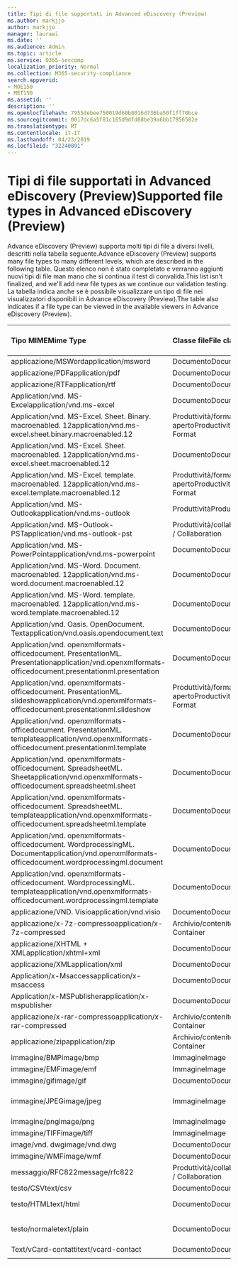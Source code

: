 ```yaml
---
title: Tipi di file supportati in Advanced eDiscovery (Preview)
ms.author: markjjo
author: markjjo
manager: laurawi
ms.date: ''
ms.audience: Admin
ms.topic: article
ms.service: O365-seccomp
localization_priority: Normal
ms.collection: M365-security-compliance
search.appverid:
- MOE150
- MET150
ms.assetid: ''
description: ''
ms.openlocfilehash: 7955debee750019d60b8016d736ba50f1ff70bce
ms.sourcegitcommit: 0017dc6a5f81c165d9dfd88be39a6bb17856582e
ms.translationtype: MT
ms.contentlocale: it-IT
ms.lasthandoff: 04/23/2019
ms.locfileid: "32240891"
---
```

# <a name="supported-file-types-in-advanced-ediscovery-preview"></a><span data-ttu-id="cc322-102">Tipi di file supportati in Advanced eDiscovery (Preview)</span><span class="sxs-lookup"><span data-stu-id="cc322-102">Supported file types in Advanced eDiscovery (Preview)</span></span>

<span data-ttu-id="cc322-103">Advance eDiscovery (Preview) supporta molti tipi di file a diversi livelli, descritti nella tabella seguente.</span><span class="sxs-lookup"><span data-stu-id="cc322-103">Advance eDiscovery (Preview) supports many file types to many different levels, which are described in the following table.</span></span> <span data-ttu-id="cc322-104">Questo elenco non è stato completato e verranno aggiunti nuovi tipi di file man mano che si continua il test di convalida.</span><span class="sxs-lookup"><span data-stu-id="cc322-104">This list isn't finalized, and we'll add new file types as we continue our validation testing.</span></span> <span data-ttu-id="cc322-105">La tabella indica anche se è possibile visualizzare un tipo di file nei visualizzatori disponibili in Advance eDiscovery (Preview).</span><span class="sxs-lookup"><span data-stu-id="cc322-105">The table also indicates if a file type can be viewed in the available viewers in Advance eDiscovery (Preview).</span></span>

| <span data-ttu-id="cc322-106">Tipo MIME</span><span class="sxs-lookup"><span data-stu-id="cc322-106">Mime Type</span></span> | <span data-ttu-id="cc322-107">Classe file</span><span class="sxs-lookup"><span data-stu-id="cc322-107">File class</span></span> | <span data-ttu-id="cc322-108">Visualizzatore nativo</span><span class="sxs-lookup"><span data-stu-id="cc322-108">Native viewer</span></span> | <span data-ttu-id="cc322-109">Visualizzatore di testo</span><span class="sxs-lookup"><span data-stu-id="cc322-109">Text viewer</span></span> | <span data-ttu-id="cc322-110">Visualizzatore anNotazioni</span><span class="sxs-lookup"><span data-stu-id="cc322-110">Annotate viewer</span></span> | <span data-ttu-id="cc322-111">Estrazione del contenitore</span><span class="sxs-lookup"><span data-stu-id="cc322-111">Container extraction</span></span> | <span data-ttu-id="cc322-112">Estensioni</span><span class="sxs-lookup"><span data-stu-id="cc322-112">Extensions</span></span> |
| :- | :- | :- | :- | :- | :- | :- |
| <span data-ttu-id="cc322-113">applicazione/MSWord</span><span class="sxs-lookup"><span data-stu-id="cc322-113">application/msword</span></span> | <span data-ttu-id="cc322-114">Documento</span><span class="sxs-lookup"><span data-stu-id="cc322-114">Document</span></span> | <span data-ttu-id="cc322-115">Sì</span><span class="sxs-lookup"><span data-stu-id="cc322-115">Yes</span></span> | <span data-ttu-id="cc322-116">Sì</span><span class="sxs-lookup"><span data-stu-id="cc322-116">Yes</span></span> | <span data-ttu-id="cc322-117">Sì</span><span class="sxs-lookup"><span data-stu-id="cc322-117">Yes</span></span> | <span data-ttu-id="cc322-118">No</span><span class="sxs-lookup"><span data-stu-id="cc322-118">No</span></span> | <span data-ttu-id="cc322-119">. doc;. dat</span><span class="sxs-lookup"><span data-stu-id="cc322-119">.doc; .dat</span></span> |
| <span data-ttu-id="cc322-120">applicazione/PDF</span><span class="sxs-lookup"><span data-stu-id="cc322-120">application/pdf</span></span> | <span data-ttu-id="cc322-121">Documento</span><span class="sxs-lookup"><span data-stu-id="cc322-121">Document</span></span> | <span data-ttu-id="cc322-122">Sì</span><span class="sxs-lookup"><span data-stu-id="cc322-122">Yes</span></span> | <span data-ttu-id="cc322-123">Sì</span><span class="sxs-lookup"><span data-stu-id="cc322-123">Yes</span></span> | <span data-ttu-id="cc322-124">Sì</span><span class="sxs-lookup"><span data-stu-id="cc322-124">Yes</span></span> | <span data-ttu-id="cc322-125">No</span><span class="sxs-lookup"><span data-stu-id="cc322-125">No</span></span> | <span data-ttu-id="cc322-126">.pdf</span><span class="sxs-lookup"><span data-stu-id="cc322-126">.pdf</span></span> |
| <span data-ttu-id="cc322-127">applicazione/RTF</span><span class="sxs-lookup"><span data-stu-id="cc322-127">application/rtf</span></span> | <span data-ttu-id="cc322-128">Documento</span><span class="sxs-lookup"><span data-stu-id="cc322-128">Document</span></span> | <span data-ttu-id="cc322-129">Sì</span><span class="sxs-lookup"><span data-stu-id="cc322-129">Yes</span></span> | <span data-ttu-id="cc322-130">Sì</span><span class="sxs-lookup"><span data-stu-id="cc322-130">Yes</span></span> | <span data-ttu-id="cc322-131">Sì</span><span class="sxs-lookup"><span data-stu-id="cc322-131">Yes</span></span> | <span data-ttu-id="cc322-132">No</span><span class="sxs-lookup"><span data-stu-id="cc322-132">No</span></span> | <span data-ttu-id="cc322-133">. RTF;. doc</span><span class="sxs-lookup"><span data-stu-id="cc322-133">.rtf;.doc</span></span> |
| <span data-ttu-id="cc322-134">Application/vnd. MS-Excel</span><span class="sxs-lookup"><span data-stu-id="cc322-134">application/vnd.ms-excel</span></span> | <span data-ttu-id="cc322-135">Documento</span><span class="sxs-lookup"><span data-stu-id="cc322-135">Document</span></span> | <span data-ttu-id="cc322-136">Sì</span><span class="sxs-lookup"><span data-stu-id="cc322-136">Yes</span></span> | <span data-ttu-id="cc322-137">Sì</span><span class="sxs-lookup"><span data-stu-id="cc322-137">Yes</span></span> | <span data-ttu-id="cc322-138">Sì</span><span class="sxs-lookup"><span data-stu-id="cc322-138">Yes</span></span> | <span data-ttu-id="cc322-139">No</span><span class="sxs-lookup"><span data-stu-id="cc322-139">No</span></span> | <span data-ttu-id="cc322-140">. xls;. dat</span><span class="sxs-lookup"><span data-stu-id="cc322-140">.xls; .dat</span></span> |
| <span data-ttu-id="cc322-141">Application/vnd. MS-Excel. Sheet. Binary. macroenabled. 12</span><span class="sxs-lookup"><span data-stu-id="cc322-141">application/vnd.ms-excel.sheet.binary.macroenabled.12</span></span> | <span data-ttu-id="cc322-142">Produttività/formato di documento aperto</span><span class="sxs-lookup"><span data-stu-id="cc322-142">Productivity / Open Document Format</span></span> | <span data-ttu-id="cc322-143">Sì</span><span class="sxs-lookup"><span data-stu-id="cc322-143">Yes</span></span> | <span data-ttu-id="cc322-144">Sì</span><span class="sxs-lookup"><span data-stu-id="cc322-144">Yes</span></span> | <span data-ttu-id="cc322-145">No</span><span class="sxs-lookup"><span data-stu-id="cc322-145">No</span></span> | <span data-ttu-id="cc322-146">No</span><span class="sxs-lookup"><span data-stu-id="cc322-146">No</span></span> | <span data-ttu-id="cc322-147">. xlsb</span><span class="sxs-lookup"><span data-stu-id="cc322-147">.xlsb</span></span> |
| <span data-ttu-id="cc322-148">Application/vnd. MS-Excel. Sheet. macroenabled. 12</span><span class="sxs-lookup"><span data-stu-id="cc322-148">application/vnd.ms-excel.sheet.macroenabled.12</span></span> | <span data-ttu-id="cc322-149">Documento</span><span class="sxs-lookup"><span data-stu-id="cc322-149">Document</span></span> | <span data-ttu-id="cc322-150">Sì</span><span class="sxs-lookup"><span data-stu-id="cc322-150">Yes</span></span> | <span data-ttu-id="cc322-151">Sì</span><span class="sxs-lookup"><span data-stu-id="cc322-151">Yes</span></span> | <span data-ttu-id="cc322-152">Sì</span><span class="sxs-lookup"><span data-stu-id="cc322-152">Yes</span></span> | <span data-ttu-id="cc322-153">No</span><span class="sxs-lookup"><span data-stu-id="cc322-153">No</span></span> | <span data-ttu-id="cc322-154">. xlsm</span><span class="sxs-lookup"><span data-stu-id="cc322-154">.xlsm</span></span> |
| <span data-ttu-id="cc322-155">Application/vnd. MS-Excel. template. macroenabled. 12</span><span class="sxs-lookup"><span data-stu-id="cc322-155">application/vnd.ms-excel.template.macroenabled.12</span></span> | <span data-ttu-id="cc322-156">Produttività/formato di documento aperto</span><span class="sxs-lookup"><span data-stu-id="cc322-156">Productivity / Open Document Format</span></span> | <span data-ttu-id="cc322-157">No</span><span class="sxs-lookup"><span data-stu-id="cc322-157">No</span></span> | <span data-ttu-id="cc322-158">Sì</span><span class="sxs-lookup"><span data-stu-id="cc322-158">Yes</span></span> | <span data-ttu-id="cc322-159">No</span><span class="sxs-lookup"><span data-stu-id="cc322-159">No</span></span> | <span data-ttu-id="cc322-160">No</span><span class="sxs-lookup"><span data-stu-id="cc322-160">No</span></span> | <span data-ttu-id="cc322-161">. xltm</span><span class="sxs-lookup"><span data-stu-id="cc322-161">.xltm</span></span> |
| <span data-ttu-id="cc322-162">Application/vnd. MS-Outlook</span><span class="sxs-lookup"><span data-stu-id="cc322-162">application/vnd.ms-outlook</span></span> | <span data-ttu-id="cc322-163">Produttività</span><span class="sxs-lookup"><span data-stu-id="cc322-163">Productivity</span></span> | <span data-ttu-id="cc322-164">No</span><span class="sxs-lookup"><span data-stu-id="cc322-164">No</span></span> | <span data-ttu-id="cc322-165">No</span><span class="sxs-lookup"><span data-stu-id="cc322-165">No</span></span> | <span data-ttu-id="cc322-166">No</span><span class="sxs-lookup"><span data-stu-id="cc322-166">No</span></span> | <span data-ttu-id="cc322-167">No</span><span class="sxs-lookup"><span data-stu-id="cc322-167">No</span></span> | <span data-ttu-id="cc322-168">. msg</span><span class="sxs-lookup"><span data-stu-id="cc322-168">.msg</span></span> |
| <span data-ttu-id="cc322-169">Application/vnd. MS-Outlook-PST</span><span class="sxs-lookup"><span data-stu-id="cc322-169">application/vnd.ms-outlook-pst</span></span> | <span data-ttu-id="cc322-170">Produttività/collaborazione</span><span class="sxs-lookup"><span data-stu-id="cc322-170">Productivity / Collaboration</span></span> | <span data-ttu-id="cc322-171">No</span><span class="sxs-lookup"><span data-stu-id="cc322-171">No</span></span> | <span data-ttu-id="cc322-172">No</span><span class="sxs-lookup"><span data-stu-id="cc322-172">No</span></span> | <span data-ttu-id="cc322-173">No</span><span class="sxs-lookup"><span data-stu-id="cc322-173">No</span></span> | <span data-ttu-id="cc322-174">Sì</span><span class="sxs-lookup"><span data-stu-id="cc322-174">Yes</span></span> | <span data-ttu-id="cc322-175">file con estensione pst</span><span class="sxs-lookup"><span data-stu-id="cc322-175">.pst</span></span> |
| <span data-ttu-id="cc322-176">Application/vnd. MS-PowerPoint</span><span class="sxs-lookup"><span data-stu-id="cc322-176">application/vnd.ms-powerpoint</span></span> | <span data-ttu-id="cc322-177">Documento</span><span class="sxs-lookup"><span data-stu-id="cc322-177">Document</span></span> | <span data-ttu-id="cc322-178">Sì</span><span class="sxs-lookup"><span data-stu-id="cc322-178">Yes</span></span> | <span data-ttu-id="cc322-179">Sì</span><span class="sxs-lookup"><span data-stu-id="cc322-179">Yes</span></span> | <span data-ttu-id="cc322-180">Sì</span><span class="sxs-lookup"><span data-stu-id="cc322-180">Yes</span></span> | <span data-ttu-id="cc322-181">No</span><span class="sxs-lookup"><span data-stu-id="cc322-181">No</span></span> | <span data-ttu-id="cc322-182">. ppt,. PPS;. POT</span><span class="sxs-lookup"><span data-stu-id="cc322-182">.ppt; .pps;.pot</span></span> |
| <span data-ttu-id="cc322-183">Application/vnd. MS-Word. Document. macroenabled. 12</span><span class="sxs-lookup"><span data-stu-id="cc322-183">application/vnd.ms-word.document.macroenabled.12</span></span> | <span data-ttu-id="cc322-184">Documento</span><span class="sxs-lookup"><span data-stu-id="cc322-184">Document</span></span> | <span data-ttu-id="cc322-185">Sì</span><span class="sxs-lookup"><span data-stu-id="cc322-185">Yes</span></span> | <span data-ttu-id="cc322-186">Sì</span><span class="sxs-lookup"><span data-stu-id="cc322-186">Yes</span></span> | <span data-ttu-id="cc322-187">Sì</span><span class="sxs-lookup"><span data-stu-id="cc322-187">Yes</span></span> | <span data-ttu-id="cc322-188">No</span><span class="sxs-lookup"><span data-stu-id="cc322-188">No</span></span> | <span data-ttu-id="cc322-189">.docm</span><span class="sxs-lookup"><span data-stu-id="cc322-189">.docm</span></span> |
| <span data-ttu-id="cc322-190">Application/vnd. MS-Word. template. macroenabled. 12</span><span class="sxs-lookup"><span data-stu-id="cc322-190">application/vnd.ms-word.template.macroenabled.12</span></span> | <span data-ttu-id="cc322-191">Documento</span><span class="sxs-lookup"><span data-stu-id="cc322-191">Document</span></span> | <span data-ttu-id="cc322-192">Sì</span><span class="sxs-lookup"><span data-stu-id="cc322-192">Yes</span></span> | <span data-ttu-id="cc322-193">Sì</span><span class="sxs-lookup"><span data-stu-id="cc322-193">Yes</span></span> | <span data-ttu-id="cc322-194">Sì</span><span class="sxs-lookup"><span data-stu-id="cc322-194">Yes</span></span> | <span data-ttu-id="cc322-195">No</span><span class="sxs-lookup"><span data-stu-id="cc322-195">No</span></span> | <span data-ttu-id="cc322-196">. dotm</span><span class="sxs-lookup"><span data-stu-id="cc322-196">.dotm</span></span> |
| <span data-ttu-id="cc322-197">Application/vnd. Oasis. OpenDocument. Text</span><span class="sxs-lookup"><span data-stu-id="cc322-197">application/vnd.oasis.opendocument.text</span></span> | <span data-ttu-id="cc322-198">Documento</span><span class="sxs-lookup"><span data-stu-id="cc322-198">Document</span></span> | <span data-ttu-id="cc322-199">Sì</span><span class="sxs-lookup"><span data-stu-id="cc322-199">Yes</span></span> | <span data-ttu-id="cc322-200">Sì</span><span class="sxs-lookup"><span data-stu-id="cc322-200">Yes</span></span> | <span data-ttu-id="cc322-201">Sì</span><span class="sxs-lookup"><span data-stu-id="cc322-201">Yes</span></span> | <span data-ttu-id="cc322-202">No</span><span class="sxs-lookup"><span data-stu-id="cc322-202">No</span></span> | <span data-ttu-id="cc322-203">ODT</span><span class="sxs-lookup"><span data-stu-id="cc322-203">.odt;</span></span>  |
| <span data-ttu-id="cc322-204">Application/vnd. openxmlformats-officedocument. PresentationML. Presentation</span><span class="sxs-lookup"><span data-stu-id="cc322-204">application/vnd.openxmlformats-officedocument.presentationml.presentation</span></span> | <span data-ttu-id="cc322-205">Documento</span><span class="sxs-lookup"><span data-stu-id="cc322-205">Document</span></span> | <span data-ttu-id="cc322-206">Sì</span><span class="sxs-lookup"><span data-stu-id="cc322-206">Yes</span></span> | <span data-ttu-id="cc322-207">Sì</span><span class="sxs-lookup"><span data-stu-id="cc322-207">Yes</span></span> | <span data-ttu-id="cc322-208">Sì</span><span class="sxs-lookup"><span data-stu-id="cc322-208">Yes</span></span> | <span data-ttu-id="cc322-209">No</span><span class="sxs-lookup"><span data-stu-id="cc322-209">No</span></span> | <span data-ttu-id="cc322-210">.pptx</span><span class="sxs-lookup"><span data-stu-id="cc322-210">.pptx</span></span> |
| <span data-ttu-id="cc322-211">Application/vnd. openxmlformats-officedocument. PresentationML. slideshow</span><span class="sxs-lookup"><span data-stu-id="cc322-211">application/vnd.openxmlformats-officedocument.presentationml.slideshow</span></span> | <span data-ttu-id="cc322-212">Produttività/formato di documento aperto</span><span class="sxs-lookup"><span data-stu-id="cc322-212">Productivity / Open Document Format</span></span> | <span data-ttu-id="cc322-213">Sì</span><span class="sxs-lookup"><span data-stu-id="cc322-213">Yes</span></span> | <span data-ttu-id="cc322-214">Sì</span><span class="sxs-lookup"><span data-stu-id="cc322-214">Yes</span></span> | <span data-ttu-id="cc322-215">Sì</span><span class="sxs-lookup"><span data-stu-id="cc322-215">Yes</span></span> | <span data-ttu-id="cc322-216">No</span><span class="sxs-lookup"><span data-stu-id="cc322-216">No</span></span> | <span data-ttu-id="cc322-217">. ppsx</span><span class="sxs-lookup"><span data-stu-id="cc322-217">.ppsx</span></span> |
| <span data-ttu-id="cc322-218">Application/vnd. openxmlformats-officedocument. PresentationML. template</span><span class="sxs-lookup"><span data-stu-id="cc322-218">application/vnd.openxmlformats-officedocument.presentationml.template</span></span> | <span data-ttu-id="cc322-219">Documento</span><span class="sxs-lookup"><span data-stu-id="cc322-219">Document</span></span> | <span data-ttu-id="cc322-220">Sì</span><span class="sxs-lookup"><span data-stu-id="cc322-220">Yes</span></span> | <span data-ttu-id="cc322-221">Sì</span><span class="sxs-lookup"><span data-stu-id="cc322-221">Yes</span></span> | <span data-ttu-id="cc322-222">Sì</span><span class="sxs-lookup"><span data-stu-id="cc322-222">Yes</span></span> | <span data-ttu-id="cc322-223">No</span><span class="sxs-lookup"><span data-stu-id="cc322-223">No</span></span> | <span data-ttu-id="cc322-224">. potx</span><span class="sxs-lookup"><span data-stu-id="cc322-224">.potx</span></span> |
| <span data-ttu-id="cc322-225">Application/vnd. openxmlformats-officedocument. SpreadsheetML. Sheet</span><span class="sxs-lookup"><span data-stu-id="cc322-225">application/vnd.openxmlformats-officedocument.spreadsheetml.sheet</span></span> | <span data-ttu-id="cc322-226">Documento</span><span class="sxs-lookup"><span data-stu-id="cc322-226">Document</span></span> | <span data-ttu-id="cc322-227">Sì</span><span class="sxs-lookup"><span data-stu-id="cc322-227">Yes</span></span> | <span data-ttu-id="cc322-228">Sì</span><span class="sxs-lookup"><span data-stu-id="cc322-228">Yes</span></span> | <span data-ttu-id="cc322-229">Sì</span><span class="sxs-lookup"><span data-stu-id="cc322-229">Yes</span></span> | <span data-ttu-id="cc322-230">No</span><span class="sxs-lookup"><span data-stu-id="cc322-230">No</span></span> | <span data-ttu-id="cc322-231">XLSX</span><span class="sxs-lookup"><span data-stu-id="cc322-231">.xlsx</span></span> |
| <span data-ttu-id="cc322-232">Application/vnd. openxmlformats-officedocument. SpreadsheetML. template</span><span class="sxs-lookup"><span data-stu-id="cc322-232">application/vnd.openxmlformats-officedocument.spreadsheetml.template</span></span> | <span data-ttu-id="cc322-233">Documento</span><span class="sxs-lookup"><span data-stu-id="cc322-233">Document</span></span> | <span data-ttu-id="cc322-234">Sì</span><span class="sxs-lookup"><span data-stu-id="cc322-234">Yes</span></span> | <span data-ttu-id="cc322-235">Sì</span><span class="sxs-lookup"><span data-stu-id="cc322-235">Yes</span></span> | <span data-ttu-id="cc322-236">Sì</span><span class="sxs-lookup"><span data-stu-id="cc322-236">Yes</span></span> | <span data-ttu-id="cc322-237">No</span><span class="sxs-lookup"><span data-stu-id="cc322-237">No</span></span> | <span data-ttu-id="cc322-238">. xltx</span><span class="sxs-lookup"><span data-stu-id="cc322-238">.xltx</span></span> |
| <span data-ttu-id="cc322-239">Application/vnd. openxmlformats-officedocument. WordprocessingML. Document</span><span class="sxs-lookup"><span data-stu-id="cc322-239">application/vnd.openxmlformats-officedocument.wordprocessingml.document</span></span> | <span data-ttu-id="cc322-240">Documento</span><span class="sxs-lookup"><span data-stu-id="cc322-240">Document</span></span> | <span data-ttu-id="cc322-241">Sì</span><span class="sxs-lookup"><span data-stu-id="cc322-241">Yes</span></span> | <span data-ttu-id="cc322-242">Sì</span><span class="sxs-lookup"><span data-stu-id="cc322-242">Yes</span></span> | <span data-ttu-id="cc322-243">Sì</span><span class="sxs-lookup"><span data-stu-id="cc322-243">Yes</span></span> | <span data-ttu-id="cc322-244">No</span><span class="sxs-lookup"><span data-stu-id="cc322-244">No</span></span> | <span data-ttu-id="cc322-245">. docx</span><span class="sxs-lookup"><span data-stu-id="cc322-245">.docx</span></span> |
| <span data-ttu-id="cc322-246">Application/vnd. openxmlformats-officedocument. WordprocessingML. template</span><span class="sxs-lookup"><span data-stu-id="cc322-246">application/vnd.openxmlformats-officedocument.wordprocessingml.template</span></span> | <span data-ttu-id="cc322-247">Documento</span><span class="sxs-lookup"><span data-stu-id="cc322-247">Document</span></span> | <span data-ttu-id="cc322-248">Sì</span><span class="sxs-lookup"><span data-stu-id="cc322-248">Yes</span></span> | <span data-ttu-id="cc322-249">Sì</span><span class="sxs-lookup"><span data-stu-id="cc322-249">Yes</span></span> | <span data-ttu-id="cc322-250">Sì</span><span class="sxs-lookup"><span data-stu-id="cc322-250">Yes</span></span> | <span data-ttu-id="cc322-251">No</span><span class="sxs-lookup"><span data-stu-id="cc322-251">No</span></span> | <span data-ttu-id="cc322-252">. dotx</span><span class="sxs-lookup"><span data-stu-id="cc322-252">.dotx</span></span> |
| <span data-ttu-id="cc322-253">applicazione/VND. Visio</span><span class="sxs-lookup"><span data-stu-id="cc322-253">application/vnd.visio</span></span> | <span data-ttu-id="cc322-254">Documento</span><span class="sxs-lookup"><span data-stu-id="cc322-254">Document</span></span> | <span data-ttu-id="cc322-255">Sì</span><span class="sxs-lookup"><span data-stu-id="cc322-255">Yes</span></span> | <span data-ttu-id="cc322-256">Sì</span><span class="sxs-lookup"><span data-stu-id="cc322-256">Yes</span></span> | <span data-ttu-id="cc322-257">Sì</span><span class="sxs-lookup"><span data-stu-id="cc322-257">Yes</span></span> | <span data-ttu-id="cc322-258">No</span><span class="sxs-lookup"><span data-stu-id="cc322-258">No</span></span> | <span data-ttu-id="cc322-259">. vsd</span><span class="sxs-lookup"><span data-stu-id="cc322-259">.vsd</span></span> |
| <span data-ttu-id="cc322-260">applicazione/x-7z-compresso</span><span class="sxs-lookup"><span data-stu-id="cc322-260">application/x-7z-compressed</span></span> | <span data-ttu-id="cc322-261">Archivio/contenitore</span><span class="sxs-lookup"><span data-stu-id="cc322-261">Archive / Container</span></span> | <span data-ttu-id="cc322-262">No</span><span class="sxs-lookup"><span data-stu-id="cc322-262">No</span></span> | <span data-ttu-id="cc322-263">No</span><span class="sxs-lookup"><span data-stu-id="cc322-263">No</span></span> | <span data-ttu-id="cc322-264">No</span><span class="sxs-lookup"><span data-stu-id="cc322-264">No</span></span> | <span data-ttu-id="cc322-265">Sì</span><span class="sxs-lookup"><span data-stu-id="cc322-265">Yes</span></span> | <span data-ttu-id="cc322-266">.7z</span><span class="sxs-lookup"><span data-stu-id="cc322-266">.7z</span></span> |
| <span data-ttu-id="cc322-267">applicazione/XHTML + XML</span><span class="sxs-lookup"><span data-stu-id="cc322-267">application/xhtml+xml</span></span> | <span data-ttu-id="cc322-268">Documento</span><span class="sxs-lookup"><span data-stu-id="cc322-268">Document</span></span> | <span data-ttu-id="cc322-269">Sì</span><span class="sxs-lookup"><span data-stu-id="cc322-269">Yes</span></span> | <span data-ttu-id="cc322-270">Sì</span><span class="sxs-lookup"><span data-stu-id="cc322-270">Yes</span></span> | <span data-ttu-id="cc322-271">Sì</span><span class="sxs-lookup"><span data-stu-id="cc322-271">Yes</span></span> | <span data-ttu-id="cc322-272">No</span><span class="sxs-lookup"><span data-stu-id="cc322-272">No</span></span> | <span data-ttu-id="cc322-273">. XHTML</span><span class="sxs-lookup"><span data-stu-id="cc322-273">.xhtml</span></span> |
| <span data-ttu-id="cc322-274">applicazione/XML</span><span class="sxs-lookup"><span data-stu-id="cc322-274">application/xml</span></span> | <span data-ttu-id="cc322-275">Documento</span><span class="sxs-lookup"><span data-stu-id="cc322-275">Document</span></span> | <span data-ttu-id="cc322-276">Sì</span><span class="sxs-lookup"><span data-stu-id="cc322-276">Yes</span></span> | <span data-ttu-id="cc322-277">Sì</span><span class="sxs-lookup"><span data-stu-id="cc322-277">Yes</span></span> | <span data-ttu-id="cc322-278">Sì</span><span class="sxs-lookup"><span data-stu-id="cc322-278">Yes</span></span> | <span data-ttu-id="cc322-279">No</span><span class="sxs-lookup"><span data-stu-id="cc322-279">No</span></span> | <span data-ttu-id="cc322-280">. XML</span><span class="sxs-lookup"><span data-stu-id="cc322-280">.xml</span></span> |
| <span data-ttu-id="cc322-281">Application/x-Msaccess</span><span class="sxs-lookup"><span data-stu-id="cc322-281">application/x-msaccess</span></span> | <span data-ttu-id="cc322-282">Documento</span><span class="sxs-lookup"><span data-stu-id="cc322-282">Document</span></span> | <span data-ttu-id="cc322-283">Sì</span><span class="sxs-lookup"><span data-stu-id="cc322-283">Yes</span></span> | <span data-ttu-id="cc322-284">Sì</span><span class="sxs-lookup"><span data-stu-id="cc322-284">Yes</span></span> | <span data-ttu-id="cc322-285">Sì</span><span class="sxs-lookup"><span data-stu-id="cc322-285">Yes</span></span> | <span data-ttu-id="cc322-286">No</span><span class="sxs-lookup"><span data-stu-id="cc322-286">No</span></span> | <span data-ttu-id="cc322-287">. mdb</span><span class="sxs-lookup"><span data-stu-id="cc322-287">.mdb</span></span> |
| <span data-ttu-id="cc322-288">Application/x-MSPublisher</span><span class="sxs-lookup"><span data-stu-id="cc322-288">application/x-mspublisher</span></span> | <span data-ttu-id="cc322-289">Documento</span><span class="sxs-lookup"><span data-stu-id="cc322-289">Document</span></span> | <span data-ttu-id="cc322-290">Sì</span><span class="sxs-lookup"><span data-stu-id="cc322-290">Yes</span></span> | <span data-ttu-id="cc322-291">Sì</span><span class="sxs-lookup"><span data-stu-id="cc322-291">Yes</span></span> | <span data-ttu-id="cc322-292">Sì</span><span class="sxs-lookup"><span data-stu-id="cc322-292">Yes</span></span> | <span data-ttu-id="cc322-293">No</span><span class="sxs-lookup"><span data-stu-id="cc322-293">No</span></span> | <span data-ttu-id="cc322-294">. pub</span><span class="sxs-lookup"><span data-stu-id="cc322-294">.pub</span></span> |
| <span data-ttu-id="cc322-295">applicazione/x-rar-compresso</span><span class="sxs-lookup"><span data-stu-id="cc322-295">application/x-rar-compressed</span></span> | <span data-ttu-id="cc322-296">Archivio/contenitore</span><span class="sxs-lookup"><span data-stu-id="cc322-296">Archive / Container</span></span> | <span data-ttu-id="cc322-297">No</span><span class="sxs-lookup"><span data-stu-id="cc322-297">No</span></span> | <span data-ttu-id="cc322-298">No</span><span class="sxs-lookup"><span data-stu-id="cc322-298">No</span></span> | <span data-ttu-id="cc322-299">No</span><span class="sxs-lookup"><span data-stu-id="cc322-299">No</span></span> | <span data-ttu-id="cc322-300">Sì</span><span class="sxs-lookup"><span data-stu-id="cc322-300">Yes</span></span> | <span data-ttu-id="cc322-301">. rar</span><span class="sxs-lookup"><span data-stu-id="cc322-301">.rar</span></span> |
| <span data-ttu-id="cc322-302">applicazione/zip</span><span class="sxs-lookup"><span data-stu-id="cc322-302">application/zip</span></span> | <span data-ttu-id="cc322-303">Archivio/contenitore</span><span class="sxs-lookup"><span data-stu-id="cc322-303">Archive / Container</span></span> | <span data-ttu-id="cc322-304">No</span><span class="sxs-lookup"><span data-stu-id="cc322-304">No</span></span> | <span data-ttu-id="cc322-305">No</span><span class="sxs-lookup"><span data-stu-id="cc322-305">No</span></span> | <span data-ttu-id="cc322-306">No</span><span class="sxs-lookup"><span data-stu-id="cc322-306">No</span></span> | <span data-ttu-id="cc322-307">Sì</span><span class="sxs-lookup"><span data-stu-id="cc322-307">Yes</span></span> | <span data-ttu-id="cc322-308">. zip</span><span class="sxs-lookup"><span data-stu-id="cc322-308">.zip</span></span> |
| <span data-ttu-id="cc322-309">immagine/BMP</span><span class="sxs-lookup"><span data-stu-id="cc322-309">image/bmp</span></span> | <span data-ttu-id="cc322-310">Immagine</span><span class="sxs-lookup"><span data-stu-id="cc322-310">Image</span></span> | <span data-ttu-id="cc322-311">Sì</span><span class="sxs-lookup"><span data-stu-id="cc322-311">Yes</span></span> | <span data-ttu-id="cc322-312">Sì</span><span class="sxs-lookup"><span data-stu-id="cc322-312">Yes</span></span> | <span data-ttu-id="cc322-313">Sì</span><span class="sxs-lookup"><span data-stu-id="cc322-313">Yes</span></span> | <span data-ttu-id="cc322-314">No</span><span class="sxs-lookup"><span data-stu-id="cc322-314">No</span></span> | <span data-ttu-id="cc322-315">. bmp</span><span class="sxs-lookup"><span data-stu-id="cc322-315">.bmp</span></span> |
| <span data-ttu-id="cc322-316">immagine/EMF</span><span class="sxs-lookup"><span data-stu-id="cc322-316">image/emf</span></span> | <span data-ttu-id="cc322-317">Immagine</span><span class="sxs-lookup"><span data-stu-id="cc322-317">Image</span></span> | <span data-ttu-id="cc322-318">Sì</span><span class="sxs-lookup"><span data-stu-id="cc322-318">Yes</span></span> | <span data-ttu-id="cc322-319">Sì</span><span class="sxs-lookup"><span data-stu-id="cc322-319">Yes</span></span> | <span data-ttu-id="cc322-320">Sì</span><span class="sxs-lookup"><span data-stu-id="cc322-320">Yes</span></span> | <span data-ttu-id="cc322-321">No</span><span class="sxs-lookup"><span data-stu-id="cc322-321">No</span></span> | <span data-ttu-id="cc322-322">EMF</span><span class="sxs-lookup"><span data-stu-id="cc322-322">.emf</span></span> |
| <span data-ttu-id="cc322-323">immagine/gif</span><span class="sxs-lookup"><span data-stu-id="cc322-323">image/gif</span></span> | <span data-ttu-id="cc322-324">Documento</span><span class="sxs-lookup"><span data-stu-id="cc322-324">Document</span></span> | <span data-ttu-id="cc322-325">Sì</span><span class="sxs-lookup"><span data-stu-id="cc322-325">Yes</span></span> | <span data-ttu-id="cc322-326">Sì</span><span class="sxs-lookup"><span data-stu-id="cc322-326">Yes</span></span> | <span data-ttu-id="cc322-327">Sì</span><span class="sxs-lookup"><span data-stu-id="cc322-327">Yes</span></span> | <span data-ttu-id="cc322-328">No</span><span class="sxs-lookup"><span data-stu-id="cc322-328">No</span></span> | <span data-ttu-id="cc322-329">. gif</span><span class="sxs-lookup"><span data-stu-id="cc322-329">.gif</span></span> |
| <span data-ttu-id="cc322-330">immagine/JPEG</span><span class="sxs-lookup"><span data-stu-id="cc322-330">image/jpeg</span></span> | <span data-ttu-id="cc322-331">Immagine</span><span class="sxs-lookup"><span data-stu-id="cc322-331">Image</span></span> | <span data-ttu-id="cc322-332">Sì</span><span class="sxs-lookup"><span data-stu-id="cc322-332">Yes</span></span> | <span data-ttu-id="cc322-333">Sì</span><span class="sxs-lookup"><span data-stu-id="cc322-333">Yes</span></span> | <span data-ttu-id="cc322-334">Sì</span><span class="sxs-lookup"><span data-stu-id="cc322-334">Yes</span></span> | <span data-ttu-id="cc322-335">No</span><span class="sxs-lookup"><span data-stu-id="cc322-335">No</span></span> | <span data-ttu-id="cc322-336">. jpg;. jpeg;. dat;. jpgt</span><span class="sxs-lookup"><span data-stu-id="cc322-336">.jpg; .jpeg; .dat;.jpgt</span></span> |
| <span data-ttu-id="cc322-337">immagine/png</span><span class="sxs-lookup"><span data-stu-id="cc322-337">image/png</span></span> | <span data-ttu-id="cc322-338">Immagine</span><span class="sxs-lookup"><span data-stu-id="cc322-338">Image</span></span> | <span data-ttu-id="cc322-339">Sì</span><span class="sxs-lookup"><span data-stu-id="cc322-339">Yes</span></span> | <span data-ttu-id="cc322-340">Sì</span><span class="sxs-lookup"><span data-stu-id="cc322-340">Yes</span></span> | <span data-ttu-id="cc322-341">Sì</span><span class="sxs-lookup"><span data-stu-id="cc322-341">Yes</span></span> | <span data-ttu-id="cc322-342">No</span><span class="sxs-lookup"><span data-stu-id="cc322-342">No</span></span> | <span data-ttu-id="cc322-343">. png</span><span class="sxs-lookup"><span data-stu-id="cc322-343">.png</span></span> |
| <span data-ttu-id="cc322-344">immagine/TIFF</span><span class="sxs-lookup"><span data-stu-id="cc322-344">image/tiff</span></span> | <span data-ttu-id="cc322-345">Immagine</span><span class="sxs-lookup"><span data-stu-id="cc322-345">Image</span></span> | <span data-ttu-id="cc322-346">Sì</span><span class="sxs-lookup"><span data-stu-id="cc322-346">Yes</span></span> | <span data-ttu-id="cc322-347">Sì</span><span class="sxs-lookup"><span data-stu-id="cc322-347">Yes</span></span> | <span data-ttu-id="cc322-348">Sì</span><span class="sxs-lookup"><span data-stu-id="cc322-348">Yes</span></span> | <span data-ttu-id="cc322-349">No</span><span class="sxs-lookup"><span data-stu-id="cc322-349">No</span></span> | <span data-ttu-id="cc322-350">TIF</span><span class="sxs-lookup"><span data-stu-id="cc322-350">.tif</span></span> |
| <span data-ttu-id="cc322-351">image/vnd. dwg</span><span class="sxs-lookup"><span data-stu-id="cc322-351">image/vnd.dwg</span></span> | <span data-ttu-id="cc322-352">Documento</span><span class="sxs-lookup"><span data-stu-id="cc322-352">Document</span></span> | <span data-ttu-id="cc322-353">Sì</span><span class="sxs-lookup"><span data-stu-id="cc322-353">Yes</span></span> | <span data-ttu-id="cc322-354">Sì</span><span class="sxs-lookup"><span data-stu-id="cc322-354">Yes</span></span> | <span data-ttu-id="cc322-355">Sì</span><span class="sxs-lookup"><span data-stu-id="cc322-355">Yes</span></span> | <span data-ttu-id="cc322-356">No</span><span class="sxs-lookup"><span data-stu-id="cc322-356">No</span></span> | <span data-ttu-id="cc322-357">. dwg;. DXF</span><span class="sxs-lookup"><span data-stu-id="cc322-357">.dwg;.dxf;</span></span> |
| <span data-ttu-id="cc322-358">immagine/WMF</span><span class="sxs-lookup"><span data-stu-id="cc322-358">image/wmf</span></span> | <span data-ttu-id="cc322-359">Documento</span><span class="sxs-lookup"><span data-stu-id="cc322-359">Document</span></span> | <span data-ttu-id="cc322-360">Sì</span><span class="sxs-lookup"><span data-stu-id="cc322-360">Yes</span></span> | <span data-ttu-id="cc322-361">Sì</span><span class="sxs-lookup"><span data-stu-id="cc322-361">Yes</span></span> | <span data-ttu-id="cc322-362">Sì</span><span class="sxs-lookup"><span data-stu-id="cc322-362">Yes</span></span> | <span data-ttu-id="cc322-363">No</span><span class="sxs-lookup"><span data-stu-id="cc322-363">No</span></span> | <span data-ttu-id="cc322-364">. wmf</span><span class="sxs-lookup"><span data-stu-id="cc322-364">.wmf</span></span> |
| <span data-ttu-id="cc322-365">messaggio/RFC822</span><span class="sxs-lookup"><span data-stu-id="cc322-365">message/rfc822</span></span> | <span data-ttu-id="cc322-366">Produttività/collaborazione</span><span class="sxs-lookup"><span data-stu-id="cc322-366">Productivity / Collaboration</span></span> | <span data-ttu-id="cc322-367">No</span><span class="sxs-lookup"><span data-stu-id="cc322-367">No</span></span> | <span data-ttu-id="cc322-368">No</span><span class="sxs-lookup"><span data-stu-id="cc322-368">No</span></span> | <span data-ttu-id="cc322-369">No</span><span class="sxs-lookup"><span data-stu-id="cc322-369">No</span></span> | <span data-ttu-id="cc322-370">No</span><span class="sxs-lookup"><span data-stu-id="cc322-370">No</span></span> | <span data-ttu-id="cc322-371">. eml</span><span class="sxs-lookup"><span data-stu-id="cc322-371">.eml</span></span> |
| <span data-ttu-id="cc322-372">testo/CSV</span><span class="sxs-lookup"><span data-stu-id="cc322-372">text/csv</span></span> | <span data-ttu-id="cc322-373">Documento</span><span class="sxs-lookup"><span data-stu-id="cc322-373">Document</span></span> | <span data-ttu-id="cc322-374">Sì</span><span class="sxs-lookup"><span data-stu-id="cc322-374">Yes</span></span> | <span data-ttu-id="cc322-375">Sì</span><span class="sxs-lookup"><span data-stu-id="cc322-375">Yes</span></span> | <span data-ttu-id="cc322-376">Sì</span><span class="sxs-lookup"><span data-stu-id="cc322-376">Yes</span></span> | <span data-ttu-id="cc322-377">No</span><span class="sxs-lookup"><span data-stu-id="cc322-377">No</span></span> | <span data-ttu-id="cc322-378">. csv</span><span class="sxs-lookup"><span data-stu-id="cc322-378">.csv</span></span> |
| <span data-ttu-id="cc322-379">testo/HTML</span><span class="sxs-lookup"><span data-stu-id="cc322-379">text/html</span></span> | <span data-ttu-id="cc322-380">Documento</span><span class="sxs-lookup"><span data-stu-id="cc322-380">Document</span></span> | <span data-ttu-id="cc322-381">Sì</span><span class="sxs-lookup"><span data-stu-id="cc322-381">Yes</span></span> | <span data-ttu-id="cc322-382">Sì</span><span class="sxs-lookup"><span data-stu-id="cc322-382">Yes</span></span> | <span data-ttu-id="cc322-383">Sì</span><span class="sxs-lookup"><span data-stu-id="cc322-383">Yes</span></span> | <span data-ttu-id="cc322-384">No</span><span class="sxs-lookup"><span data-stu-id="cc322-384">No</span></span> | <span data-ttu-id="cc322-385">. html;. shtml;. htm</span><span class="sxs-lookup"><span data-stu-id="cc322-385">.html;.shtml; .htm</span></span> |
| <span data-ttu-id="cc322-386">testo/normale</span><span class="sxs-lookup"><span data-stu-id="cc322-386">text/plain</span></span> | <span data-ttu-id="cc322-387">Documento</span><span class="sxs-lookup"><span data-stu-id="cc322-387">Document</span></span> | <span data-ttu-id="cc322-388">Sì</span><span class="sxs-lookup"><span data-stu-id="cc322-388">Yes</span></span> | <span data-ttu-id="cc322-389">Sì</span><span class="sxs-lookup"><span data-stu-id="cc322-389">Yes</span></span> | <span data-ttu-id="cc322-390">Sì</span><span class="sxs-lookup"><span data-stu-id="cc322-390">Yes</span></span> | <span data-ttu-id="cc322-391">No</span><span class="sxs-lookup"><span data-stu-id="cc322-391">No</span></span> | <span data-ttu-id="cc322-392">. txt;. CSS;. con;. pl;. csv;. dat</span><span class="sxs-lookup"><span data-stu-id="cc322-392">.txt; .css;.con; .pl; .csv; .dat</span></span> |
| <span data-ttu-id="cc322-393">Text/vCard-contatti</span><span class="sxs-lookup"><span data-stu-id="cc322-393">text/vcard-contact</span></span> | <span data-ttu-id="cc322-394">Documento</span><span class="sxs-lookup"><span data-stu-id="cc322-394">Document</span></span> | <span data-ttu-id="cc322-395">Sì</span><span class="sxs-lookup"><span data-stu-id="cc322-395">Yes</span></span> | <span data-ttu-id="cc322-396">Sì</span><span class="sxs-lookup"><span data-stu-id="cc322-396">Yes</span></span> | <span data-ttu-id="cc322-397">Sì</span><span class="sxs-lookup"><span data-stu-id="cc322-397">Yes</span></span> | <span data-ttu-id="cc322-398">No</span><span class="sxs-lookup"><span data-stu-id="cc322-398">No</span></span> | <span data-ttu-id="cc322-399">. vcf</span><span class="sxs-lookup"><span data-stu-id="cc322-399">.vcf</span></span> |
||||||||
